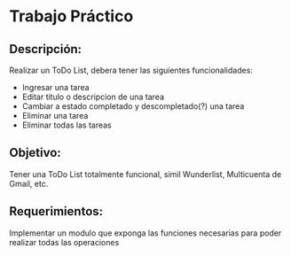 # Trabajo Práctico

## Descripción:

Realizar un ToDo List, debera tener las siguientes funcionalidades:

- Ingresar una tarea
- Editar titulo o descripcion de una tarea
- Cambiar a estado completado y descompletado(?) una tarea
- Eliminar una tarea
- Eliminar todas las tareas

## Objetivo:

Tener una ToDo List totalmente funcional, simil Wunderlist, Multicuenta de Gmail, etc.

## Requerimientos:

Implementar un modulo que exponga las funciones necesarias para poder realizar todas las operaciones
